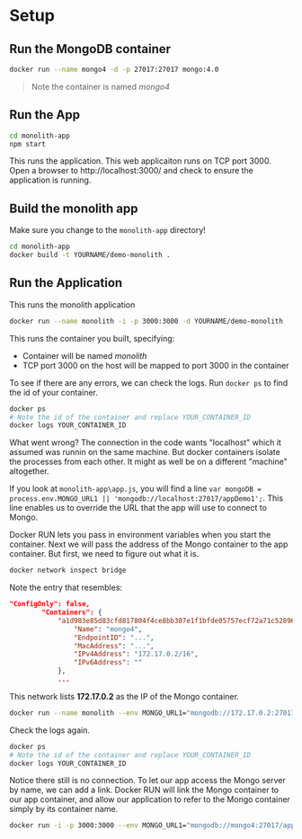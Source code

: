 # Setup

## Run the MongoDB container

```bash
docker run --name mongo4 -d -p 27017:27017 mongo:4.0
```

> Note the container is named _mongo4_

## Run the App

```bash
cd monolith-app
npm start
```
This runs the application. This web applicaiton runs on TCP port 3000. Open a browser to http://localhost:3000/ and check to ensure the application is running.
## Build the monolith app

Make sure you change to the `monolith-app` directory!

```bash
cd monolith-app
docker build -t YOURNAME/demo-monolith .
```

## Run the Application

This runs the monolith application

```bash
docker run --name monolith -i -p 3000:3000 -d YOURNAME/demo-monolith
```

This runs the container you built, specifying:

- Container will be named _monolith_
- TCP port 3000 on the host will be mapped to port 3000 in the container

To see if there are any errors, we can check the logs. Run `docker ps` to find the id of your container.

```bash
docker ps
# Note the id of the container and replace YOUR_CONTAINER_ID
docker logs YOUR_CONTAINER_ID
```

What went wrong? The connection in the code wants "localhost" which it assumed was runnin on the same machine. But docker containers isolate the processes from each other. It might as well be on a different "machine" altogether.

If you look at `monolith-app\app.js`, you will find a line `var mongoDB = process.env.MONGO_URL1 || 'mongodb://localhost:27017/appDemo1';`. This line enables us to override the URL that the app will use to connect to Mongo.

Docker RUN lets you pass in environment variables when you start the container. Next we will pass the address of  the Mongo container to the app container. But first, we need to figure out what it is.

```bash
docker network inspect bridge
```

Note the entry that resembles:

```json
"ConfigOnly": false,
        "Containers": {
            "a1d983e85d83cfd817804f4ce8bb307e1f1bfde05757ecf72a71c52896825a07": {
                "Name": "mongo4",
                "EndpointID": "...",
                "MacAddress": "...",
                "IPv4Address": "172.17.0.2/16",
                "IPv6Address": ""
            },
            ...
```

This network lists __172.17.0.2__ as the IP of the Mongo container.

```bash
docker run --name monolith --env MONGO_URL1="mongodb://172.17.0.2:27017/appDemo1" -i -p 3000:3000 -d YOURNAME/demo-monolith
```

Check the logs again.

```bash
docker ps
# Note the id of the container and replace YOUR_CONTAINER_ID
docker logs YOUR_CONTAINER_ID
```

Notice there still is no connection. To let our app access the Mongo server by name, we can add a link.
Docker RUN will link the Mongo container to our app container, and allow our application to refer to the Mongo container simply by its container name.

```bash
docker run -i -p 3000:3000 --env MONGO_URL1="mongodb://mongo4:27017/appDemo1" --link mongo4 -d YOURNAME/demo-monolith
```
